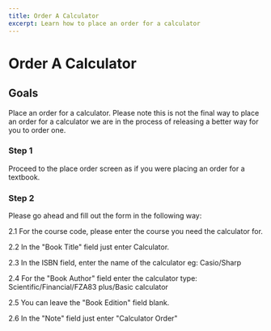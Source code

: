 ```yaml
---
title: Order A Calculator
excerpt: Learn how to place an order for a calculator
---
```

 
# Order A Calculator

## Goals

Place an order for a calculator. Please note this is not the final way to place an order for a calculator we are in the process of releasing a better way for you to order one. 


### Step 1

Proceed to the place order screen as if you were placing an order for a textbook. 

### Step 2

Please go ahead and fill out the form in the following way:

2.1 For the course code, please enter the course you need the calculator for.

2.2 In the "Book Title" field just enter Calculator.

2.3 In the ISBN field, enter the name of the calculator eg: Casio/Sharp

2.4 For the "Book Author" field enter the calculator type: Scientific/Financial/FZA83 plus/Basic calculator

2.5 You can leave the "Book Edition" field blank.

2.6 In the "Note" field just enter "Calculator Order"  

